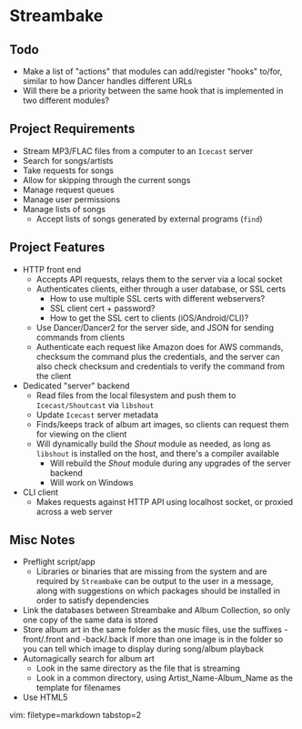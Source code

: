 # Streambake #

## Todo ##
- Make a list of "actions" that modules can add/register "hooks" to/for,
  similar to how Dancer handles different URLs
- Will there be a priority between the same hook that is implemented in two
  different modules?

## Project Requirements ##
- Stream MP3/FLAC files from a computer to an `Icecast` server
- Search for songs/artists
- Take requests for songs
- Allow for skipping through the current songs
- Manage request queues
- Manage user permissions
- Manage lists of songs
  - Accept lists of songs generated by external programs (`find`)

## Project Features ##
- HTTP front end
  - Accepts API requests, relays them to the server via a local socket
  - Authenticates clients, either through a user database, or SSL certs
    - How to use multiple SSL certs with different webservers?
    - SSL client cert + password?
    - How to get the SSL cert to clients (iOS/Android/CLI)?
  - Use Dancer/Dancer2 for the server side, and JSON for sending commands from
    clients
  - Authenticate each request like Amazon does for AWS commands, checksum the
    command plus the credentials, and the server can also check checksum and
    credentials to verify the command from the client
- Dedicated "server" backend
  - Read files from the local filesystem and push them to `Icecast/Shoutcast`
    via `libshout`
  - Update `Icecast` server metadata
  - Finds/keeps track of album art images, so clients can request them for
    viewing on the client
  - Will dynamically build the _Shout_ module as needed, as long as `libshout`
    is installed on the host, and there's a compiler available
    - Will rebuild the _Shout_ module during any upgrades of the server
      backend
    - Will work on Windows
- CLI client
  - Makes requests against HTTP API using localhost socket, or proxied across
    a web server

## Misc Notes ##
- Preflight script/app
  - Libraries or binaries that are missing from the system and are required by
    `Streambake` can be output to the user in a message, along with
    suggestions on which packages should be installed in order to satisfy
    dependencies
- Link the databases between Streambake and Album Collection, so only one copy
  of the same data is stored
- Store album art in the same folder as the music files, use the suffixes
  -front/.front and -back/.back if more than one image is in the folder so you
  can tell which image to display during song/album playback
- Automagically search for album art
  - Look in the same directory as the file that is streaming
  - Look in a common directory, using Artist_Name-Album_Name as the template
    for filenames
- Use HTML5 <audio> tags for adding streaming MP3's to a webpage?

vim: filetype=markdown tabstop=2
